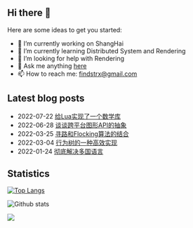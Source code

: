 ## Hi there 👋

Here are some ideas to get you started:

- 🔭 I’m currently working on ShangHai
- 🌱 I’m currently learning Distributed System and Rendering
- 🤔 I’m looking for help with Rendering
- 💬 Ask me anything [here](https://github.com/findstr/findstr/issues)
- 📫 How to reach me: findstrx@gmail.com

## Latest blog posts
- 2022-07-22 [给Lua实现了一个数学库](https://blog.gotocoding.com/archives/1743)
- 2022-06-28 [谈谈跨平台图形API的抽象](https://blog.gotocoding.com/archives/1737)
- 2022-03-25 [寻路和Flocking算法的结合](https://blog.gotocoding.com/archives/1717)
- 2022-03-04 [行为树的一种高效实现](https://blog.gotocoding.com/archives/1690)
- 2022-01-24 [彻底解决多国语言](https://blog.gotocoding.com/archives/1660)


## Statistics
[![Top Langs](https://github-readme-stats.vercel.app/api/top-langs/?username=findstr&layout=compact)](findstr)

![Github stats](https://github-readme-stats.vercel.app/api?username=findstr&show_icons=true&theme=radical)

![](https://visitor-badge.glitch.me/badge?page_id=findstr.findstr)

